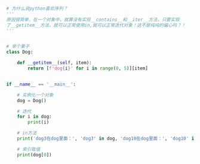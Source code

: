 
<BlogInfo id="791" title="1.python喜欢序列" author="白日梦想猿" pv=0 read_times=0 pre_cost_time="0分22秒" category="接口：从协议到抽象基类" tag_list="['接口：从协议到抽象基类']" create_time="2022.04.02 09:53:46" update_time="2022.09.04 16:04:33" />

```python
# 为什么说python喜欢序列？
'''
原因很简单，在一个对象中，就算没有实现__contains__和__iter__方法，只要实现
了__getitem__方法，就可以正常使用in,就可以正常迭代对象！这不是纯纯的偏心吗？！
'''


# 举个栗子
class Dog:

    def __getitem__(self, item):
        return [f'dog{i}' for i in range(0, 5)][item]


if __name__ == '__main__':

    # 实例化一个对象
    dog = Dog()

    # 迭代
    for i in dog:
        print(i)

    # in方法
    print('dog3在dog里面：', 'dog3' in dog, 'dog10在dog里面：', 'dog10' in dog)

    # 索引取值
    print(dog[0])

```
